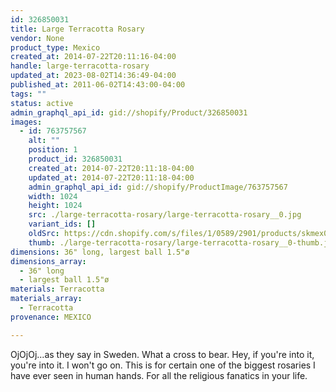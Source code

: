 ```yaml
---
id: 326850031
title: Large Terracotta Rosary
vendor: None
product_type: Mexico
created_at: 2014-07-22T20:11:16-04:00
handle: large-terracotta-rosary
updated_at: 2023-08-02T14:36:49-04:00
published_at: 2011-06-02T14:43:00-04:00
tags: ""
status: active
admin_graphql_api_id: gid://shopify/Product/326850031
images:
  - id: 763757567
    alt: ""
    position: 1
    product_id: 326850031
    created_at: 2014-07-22T20:11:18-04:00
    updated_at: 2014-07-22T20:11:18-04:00
    admin_graphql_api_id: gid://shopify/ProductImage/763757567
    width: 1024
    height: 1024
    src: ./large-terracotta-rosary/large-terracotta-rosary__0.jpg
    variant_ids: []
    oldSrc: https://cdn.shopify.com/s/files/1/0589/2901/products/skmex0056.tif.jpeg?v=1406074278
    thumb: ./large-terracotta-rosary/large-terracotta-rosary__0-thumb.jpg
dimensions: 36" long, largest ball 1.5"ø
dimensions_array:
  - 36" long
  - largest ball 1.5"ø
materials: Terracotta
materials_array:
  - Terracotta
provenance: MEXICO

---
```


OjOjOj...as they say in Sweden. What a cross to bear. Hey, if you're into it, you're into it. I won't go on. This is for certain one of the biggest rosaries I have ever seen in human hands. For all the religious fanatics in your life.